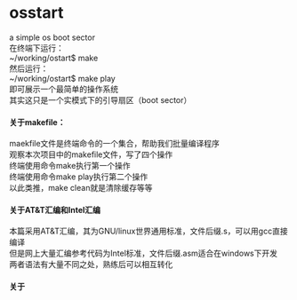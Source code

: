 # osstart
a simple os boot sector<br>
在终端下运行：<br>
~/working/ostart$ make<br>
然后运行：<br>
~/working/ostart$ make play<br>
即可展示一个最简单的操作系统<br>
其实这只是一个实模式下的引导扇区（boot sector）<br>

#### 关于makefile：
maekfile文件是终端命令的一个集合，帮助我们批量编译程序<br>
观察本次项目中的makefile文件，写了四个操作<br>
终端使用命令make执行第一个操作<br>
终端使用命令make play执行第二个操作<br>
以此类推，make clean就是清除缓存等等<br>

#### 关于AT&T汇编和Intel汇编
本篇采用AT&T汇编，其为GNU/linux世界通用标准，文件后缀.s，可以用gcc直接编译<br>
但是网上大量汇编参考代码为Intel标准，文件后缀.asm适合在windows下开发<br>
两者语法有大量不同之处，熟练后可以相互转化<br>

#### 关于